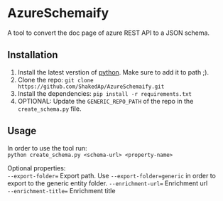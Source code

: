 # AzureSchemaify
A tool to convert the doc page of azure REST API to a JSON schema.  

## Installation

1. Install the latest verstion of [python](https://www.python.org/downloads/). Make sure to add it to path ;).
2. Clone the repo: `git clone https://github.com/ShakedAp/AzureSchemaify.git`
3. Install the dependencies: `pip install -r requirements.txt`
4. OPTIONAL: Update the `GENERIC_REPO_PATH` of the repo in the `create_schema.py` file.

## Usage

In order to use the tool run:  
`python create_schema.py <schema-url> <property-name>`  
  
Optional properties:  
`--export-folder=` Export path. Use `--export-folder=generic` in order to export to the generic entity folder.
`--enrichment-url=` Enrichment url  
`--enrichment-title=` Enrichment title  

